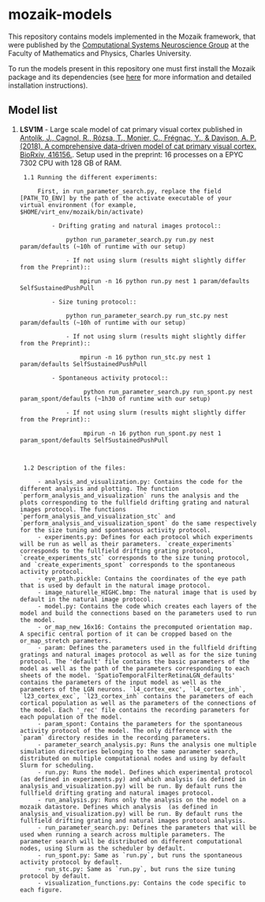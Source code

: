 # mozaik-models
This repository contains models implemented in the Mozaik framework, that were published by the [Computational Systems Neuroscience Group](http://csng.mff.cuni.cz/) at the Faculty of Mathematics and Physics, Charles University. 

To run the models present in this repository one must first install the Mozaik package and its dependencies (see [here](https://github.com/CSNG-MFF/mozaik) for more information and detailed installation instructions).

## Model list

1. **LSV1M**  - Large scale model of cat primary visual cortex published in [Antolík, J., Cagnol, R., Rózsa, T., Monier, C., Frégnac, Y., & Davison, A. P. (2018). A comprehensive data-driven model of cat primary visual cortex. BioRxiv, 416156.](https://www.biorxiv.org/content/10.1101/416156v5.abstract). Setup used in the preprint: 16 processes on a EPYC 7302 CPU with 128 GB of RAM.
        
        1.1 Running the different experiments:

            First, in run_parameter_search.py, replace the field [PATH_TO_ENV] by the path of the activate executable of your virtual environment (for example, $HOME/virt_env/mozaik/bin/activate)

                - Drifting grating and natural images protocol::

                    python run_parameter_search.py run.py nest param/defaults (~10h of runtime with our setup)

                    - If not using slurm (results might slightly differ from the Preprint)::

                        mpirun -n 16 python run.py nest 1 param/defaults SelfSustainedPushPull

                - Size tuning protocol::

                    python run_parameter_search.py run_stc.py nest param/defaults (~10h of runtime with our setup)

                    - If not using slurm (results might slightly differ from the Preprint)::

                        mpirun -n 16 python run_stc.py nest 1 param/defaults SelfSustainedPushPull

                - Spontaneous activity protocol::

                         python run_parameter_search.py run_spont.py nest param_spont/defaults (~1h30 of runtime with our setup)

                    - If not using slurm (results might slightly differ from the Preprint)::

                         mpirun -n 16 python run_spont.py nest 1 param_spont/defaults SelfSustainedPushPull



        1.2 Description of the files:
        
            - analysis_and_visualization.py: Contains the code for the different analysis and plotting. The function `perform_analysis_and_visualization` runs the analysis and the plots corresponding to the fullfield drifting grating and natural images protocol. The functions `perform_analysis_and_visualization_stc` and `perform_analysis_and_visualization_spont` do the same respectively for the size tuning and spontaneous activity protocol.
            - experiments.py: Defines for each protocol which experiments will be run as well as their parameters. `create_experiments` corresponds to the fullfield drifting grating protocol, `create_experiments_stc` corresponds to the size tuning protocol, and `create_experiments_spont` corresponds to the spontaneous activity protocol.
            - eye_path.pickle: Contains the coordinates of the eye path that is used by default in the natural image protocol. 
            - image_naturelle_HIGHC.bmp: The natural image that is used by default in the natural image protocol.
            - model.py: Contains the code which creates each layers of the model and build the connections based on the parameters used to run the model.
            - or_map_new_16x16: Contains the precomputed orientation map. A specific central portion of it can be cropped based on the or_map_stretch parameters.
            - param: Defines the parameters used in the fullfield drifting gratings and natural images protocol as well as for the size tuning protocol. The 'default' file contains the basic parameters of the model as well as the path of the parameters corresponding to each sheets of the model. 'SpatioTemporalFilterRetinaLGN_defaults' contains the parameters of the input model as well as the parameters of the LGN neurons. `l4_cortex_exc', `l4_cortex_inh`, `l23_cortex_exc`, `l23_cortex_inh` contains the parameters of each cortical population as well as the parameters of the connections of the model. Each '_rec' file contains the recording parameters for each population of the model.
            - param_spont: Contains the parameters for the spontaneous activity protocol of the model. The only difference with the `param` directory resides in the recording parameters.
            - parameter_search_analysis.py: Runs the analysis one multiple simulation directories belonging to the same parameter search, distributed on multiple computational nodes and using by default Slurm for scheduling.
            - run.py: Runs the model. Defines which experimental protocol (as defined in experiments.py) and which analysis (as defined in analysis_and_visualization.py) will be run. By default runs the fullfield drifting grating and natural images protocol.
            - run_analysis.py: Runs only the analysis on the model on a mozaik datastore. Defines which analysis  (as defined in analysis_and_visualization.py) will be run. By default runs the fullfield drifting grating and natural images protocol analysis.
            - run_parameter_search.py: Defines the parameters that will be used when running a search across multiple parameters. The parameter search will be distributed on different computational nodes, using Slurm as the scheduler by default. 
            - run_spont.py: Same as `run.py`, but runs the spontaneous activity protocol by default. 
            - run_stc.py: Same as `run.py`, but runs the size tuning protocol by default. 
            - visualization_functions.py: Contains the code specific to each figure. 
